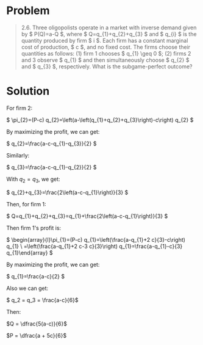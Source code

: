 # Problem

> 2.6. Three oligopolists operate in a market with inverse demand given by $ P(Q)=a-Q $, where $ Q=q_{1}+q_{2}+q_{3} $ and $ q_{i} $ is the quantity produced by firm $ i $. Each firm has a constant marginal cost of production, $ c $, and no fixed cost. The firms choose their quantities as follows: (1) firm 1 chooses $ q_{1} \geq 0 $; (2) firms 2 and 3 observe $ q_{1} $ and then simultaneously choose $ q_{2} $ and $ q_{3} $, respectively. What is the subgame-perfect outcome?

# Solution 

For firm 2:

$ \pi_{2}=(P-c) q_{2}=\left(a-\left(q_{1}+q_{2}+q_{3}\right)-c\right) q_{2} $

By maximizing the profit, we can get:

$ q_{2}=\frac{a-c-q_{1}-q_{3}}{2} $

Similarly:

$ q_{3}=\frac{a-c-q_{1}-q_{2}}{2} $

With $q_2 = q_3$, we get:

$ q_{2}+q_{3}=\frac{2\left(a-c-q_{1}\right)}{3} $

Then, for firm 1:

$ Q=q_{1}+q_{2}+q_{3}=q_{1}+\frac{2\left(a-c-q_{1}\right)}{3} $

Then firm 1's profit is:

$ \begin{array}{l}\pi_{1}=(P-c) q_{1}=\left(\frac{a-q_{1}+2 c}{3}-c\right) q_{1} \\ =\left(\frac{a-q_{1}+2 c-3 c}{3}\right) q_{1}=\frac{a-q_{1}-c}{3} q_{1}\end{array} $

By maximizing the profit, we can get:

$ q_{1}=\frac{a-c}{2} $

Also we can get:

$ q_2 = q_3 = \frac{a-c}{6}$

Then:

$Q = \dfrac{5(a-c)}{6}$

$P = \dfrac{a + 5c}{6}$
